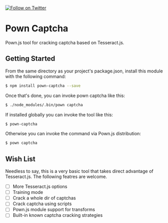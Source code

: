 [![Follow on Twitter](https://img.shields.io/twitter/follow/pownjs.svg?logo=twitter)](https://twitter.com/pownjs)

# Pown Captcha

Pown.js tool for cracking captcha based on Tesseract.js.

## Getting Started

From the same directory as your project's package.json, install this module with the following command:

```sh
$ npm install pown-captcha --save
```

Once that's done, you can invoke pown captcha like this:

```sh
$ ./node_modules/.bin/pown captcha
```

If installed globally you can invoke the tool like this:

```sh
$ pown-captcha
```

Otherwise you can invoke the command via Pown.js distribution:

```sh
$ pown captcha
```

## Wish List

Needless to say, this is a very basic tool that takes direct advantage of Tesseract.js. The following featres are welcome.

* [ ] More Tesseract.js options
* [ ] Training mode
* [ ] Crack a whole dir of captchas
* [ ] Crack captcha using scripts
* [ ] Pown.js module support for transforms
* [ ] Built-in known captcha cracking strategies

